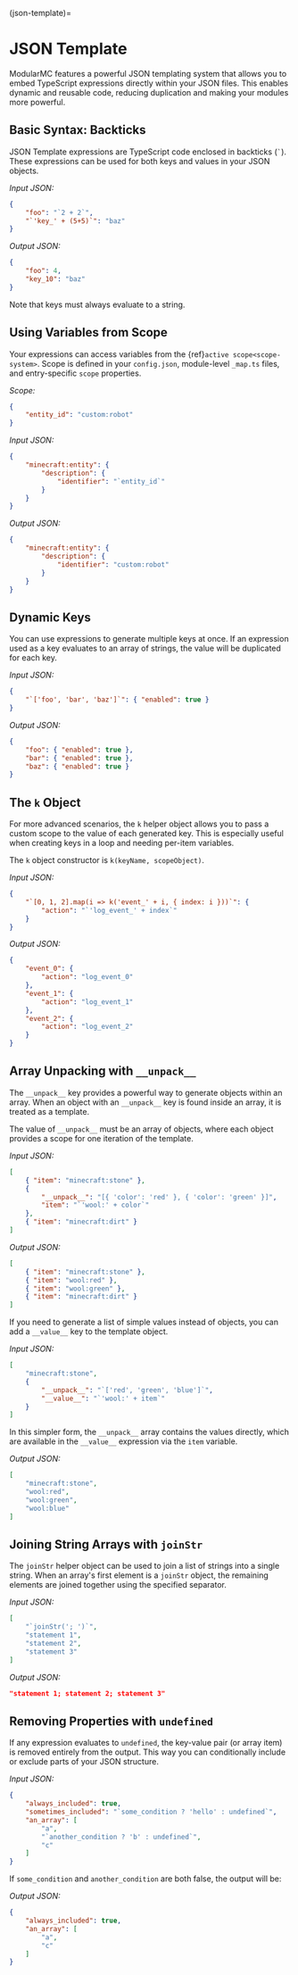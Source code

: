 (json-template)=
# JSON Template

ModularMC features a powerful JSON templating system that allows you to embed TypeScript expressions directly within your JSON files. This enables dynamic and reusable code, reducing duplication and making your modules more powerful.

## Basic Syntax: Backticks

JSON Template expressions are TypeScript code enclosed in backticks (`` ` ``). These expressions can be used for both keys and values in your JSON objects.

*Input JSON:*
```json
{
    "foo": "`2 + 2`",
    "`'key_' + (5+5)`": "baz"
}
```

*Output JSON:*
```json
{
    "foo": 4,
    "key_10": "baz"
}
```
Note that keys must always evaluate to a string.

## Using Variables from Scope

Your expressions can access variables from the {ref}`active scope<scope-system>`. Scope is defined in your `config.json`, module-level `_map.ts` files, and entry-specific `scope` properties.

*Scope:*
```json
{
    "entity_id": "custom:robot"
}
```

*Input JSON:*
```json
{
    "minecraft:entity": {
        "description": {
            "identifier": "`entity_id`"
        }
    }
}
```

*Output JSON:*
```json
{
    "minecraft:entity": {
        "description": {
            "identifier": "custom:robot"
        }
    }
}
```

## Dynamic Keys

You can use expressions to generate multiple keys at once. If an expression used as a key evaluates to an array of strings, the value will be duplicated for each key.

*Input JSON:*
```json
{ 
    "`['foo', 'bar', 'baz']`": { "enabled": true }
}
```

*Output JSON:*
```json
{
    "foo": { "enabled": true },
    "bar": { "enabled": true },
    "baz": { "enabled": true }
}
```

## The `k` Object

For more advanced scenarios, the `k` helper object allows you to pass a custom scope to the value of each generated key. This is especially useful when creating keys in a loop and needing per-item variables.

The `k` object constructor is `k(keyName, scopeObject)`.

*Input JSON:*
```json
{
    "`[0, 1, 2].map(i => k('event_' + i, { index: i }))`": {
        "action": "`'log_event_' + index`"
    }
}
```
*Output JSON:*
```json
{
    "event_0": {
        "action": "log_event_0"
    },
    "event_1": {
        "action": "log_event_1"
    },
    "event_2": {
        "action": "log_event_2"
    }
}
```

## Array Unpacking with `__unpack__`

The `__unpack__` key provides a powerful way to generate objects within an array. When an object with an `__unpack__` key is found inside an array, it is treated as a template.

The value of `__unpack__` must be an array of objects, where each object provides a scope for one iteration of the template.

*Input JSON:*
```json
[
    { "item": "minecraft:stone" },
    {
        "__unpack__": "[{ 'color': 'red' }, { 'color': 'green' }]",
        "item": "`'wool:' + color`"
    },
    { "item": "minecraft:dirt" }
]
```

*Output JSON:*
```json
[
    { "item": "minecraft:stone" },
    { "item": "wool:red" },
    { "item": "wool:green" },
    { "item": "minecraft:dirt" }
]
```

If you need to generate a list of simple values instead of objects, you can add a `__value__` key to the template object.

*Input JSON:*
```json
[
    "minecraft:stone",
    {
        "__unpack__": "`['red', 'green', 'blue']`",
        "__value__": "`'wool:' + item`"
    }
]
```
In this simpler form, the `__unpack__` array contains the values directly, which are available in the `__value__` expression via the `item` variable.

*Output JSON:*
```json
[
    "minecraft:stone",
    "wool:red",
    "wool:green",
    "wool:blue"
]
```

## Joining String Arrays with `joinStr`

The `joinStr` helper object can be used to join a list of strings into a single string. When an array's first element is a `joinStr` object, the remaining elements are joined together using the specified separator.

*Input JSON:*
```json
[
    "`joinStr('; ')`",
    "statement 1",
    "statement 2",
    "statement 3"
]
```

*Output JSON:*
```json
"statement 1; statement 2; statement 3"
```

## Removing Properties with `undefined`

If any expression evaluates to `undefined`, the key-value pair (or array item) is removed entirely from the output. This way you can conditionally include or exclude parts of your JSON structure.

*Input JSON:*
```json
{
    "always_included": true,
    "sometimes_included": "`some_condition ? 'hello' : undefined`",
    "an_array": [
        "a",
        "`another_condition ? 'b' : undefined`",
        "c"
    ]
}
```

If `some_condition` and `another_condition` are both false, the output will be:

*Output JSON:*
```json
{
    "always_included": true,
    "an_array": [
        "a",
        "c"
    ]
}
```
